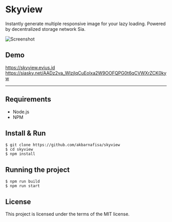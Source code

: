 # Skyview

Instantly generate multiple responsive image for your lazy loading. Powered by decentralized storage network Sia.

<img src="https://siasky.net/vAKPczAimsgqX0f7J-SG7qekws__H-w2V_1WmokmbfPKRg" alt="Screenshot"/>

## Demo
https://skyview.evius.id
https://siasky.net/AADz2va_WIzjlqCuEolxa2W9OOFQPG0t6qCVWXrZCK0kyw

---
## Requirements

- Node.js
- NPM

## Install & Run

    $ git clone https://github.com/akbarnafisa/skyview
    $ cd skyview
    $ npm install

## Running the project
    $ npm run build
    $ npm run start

## License
This project is licensed under the terms of the MIT license.
